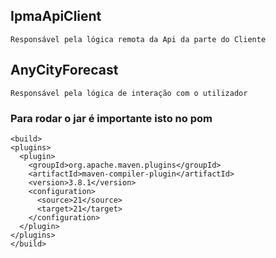 ## IpmaApiClient
    Responsável pela lógica remota da Api da parte do Cliente

## AnyCityForecast
    Responsável pela lógica de interação com o utilizador


### Para rodar o jar é importante isto no pom

    <build>
    <plugins>
      <plugin>
        <groupId>org.apache.maven.plugins</groupId>
        <artifactId>maven-compiler-plugin</artifactId>
        <version>3.8.1</version>
        <configuration>
          <source>21</source>
          <target>21</target>
        </configuration>
      </plugin>
    </plugins>
    </build>